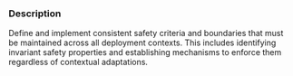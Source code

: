 ### Description

Define and implement consistent safety criteria and boundaries that must be maintained across all deployment contexts. This includes identifying invariant safety properties and establishing mechanisms to enforce them regardless of contextual adaptations.
